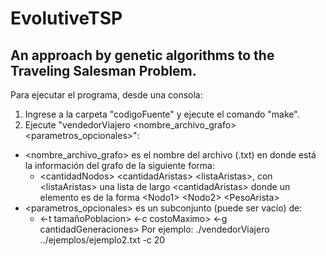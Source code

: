 EvolutiveTSP
============

An approach by genetic algorithms to the Traveling Salesman Problem.
--------------------------------------------------------------------

Para ejecutar el programa, desde una consola:

1. Ingrese a la carpeta "codigoFuente" y ejecute el comando "make".
2. Ejecute "vendedorViajero &lt;nombre_archivo_grafo&gt; 
&lt;parametros_opcionales&gt;":

* &lt;nombre_archivo_grafo&gt; es el nombre del archivo (.txt) en donde está la información del grafo de la siguiente forma:
  * &lt;cantidadNodos&gt; &lt;cantidadAristas&gt; &lt;listaAristas&gt;, con &lt;listaAristas&gt; una lista de largo &lt;cantidadAristas&gt; donde un elemento es de la forma &lt;Nodo1&gt; &lt;Nodo2&gt; &lt;PesoArista&gt;
* &lt;parametros_opcionales&gt; es un subconjunto (puede ser vacío) de: 
  * &lt;-t tamañoPoblacion&gt; &lt;-c costoMaximo&gt; &lt;-g cantidadGeneraciones&gt;
   Por ejemplo: ./vendedorViajero ../ejemplos/ejemplo2.txt -c 20
